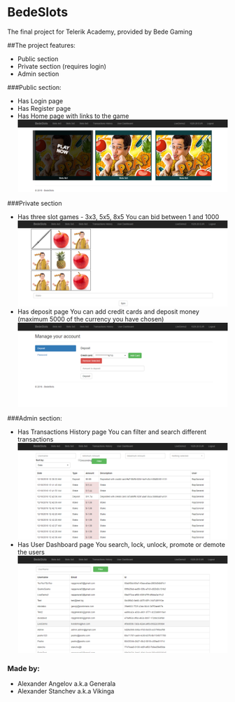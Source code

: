 # BedeSlots
The final project for Telerik Academy, provided by Bede Gaming

##The project features:
- Public section
- Private section (requires login)
- Admin section

###Public section:
- Has Login page
- Has Register page
- Has Home page with links to the game
![alt text](https://raw.githubusercontent.com/RapGeneral/BedeSlots/master/Home.png)

###Private section
- Has three slot games - 3x3, 5x5, 8x5
You can bid between 1 and 1000
![alt text](https://raw.githubusercontent.com/RapGeneral/BedeSlots/master/SlotGame.png)
- Has deposit page 
You can add credit cards and deposit money (maximum 5000 of the currency you have chosen)
![alt text](https://raw.githubusercontent.com/RapGeneral/BedeSlots/master/Deposit.png)

###Admin section:
- Has Transactions History page
You can filter and search different transactions
![alt text](https://raw.githubusercontent.com/RapGeneral/BedeSlots/master/TransactionHistory.png)
- Has User Dashboard page
You search, lock, unlock, promote or demote the users
![alt text](https://raw.githubusercontent.com/RapGeneral/BedeSlots/master/UserDashboard.png)

### Made by:
- Alexander Angelov a.k.a Generala
- Alexander Stanchev a.k.a Vikinga
